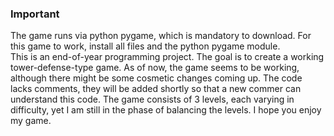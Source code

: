 ### Important ###
The game runs via python pygame, which is mandatory to download. For this game to work, install all files and the python pygame module.  
This is an end-of-year programming project. 
The goal is to create a working tower-defense-type game.
As of now, the game seems to be working, although there might be some cosmetic changes coming up.
The code lacks comments, they will be added shortly so that a new commer can understand this code.
The game consists of 3 levels, each varying in difficulty, yet I am still in the phase of balancing the levels.
I hope you enjoy my game.
